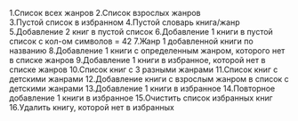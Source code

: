 1.Список всех жанров
2.Список взрослых жанров  
3.Пустой список в избранном
4.Пустой словарь книга/жанр
5.Добавление 2 книг в пустой список
6.Добавление 1 книги в пустой список с кол-ом символов = 42
7.Жанр 1 добавленной книги по названию
8.Добавление 1 книги с определенным жанром, которого нет в списке жанров
9.Добавление 1 книги в избранное, которой нет в списке жанров
10.Список книг с 3 разными жанрами
11.Список книг с детскими жанрами
12.Добавление книги с взрослым жанром в список с детскими жанрами
13.Добавление 1 книги в избранное
14.Повторное добавление 1 книги в избранное
15.Очистить список избранных книг
16.Удалить книгу, которой нет в избранных